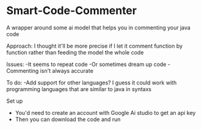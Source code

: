# Smart-Code-Commenter
A wrapper around some ai model that helps you in commenting your java code 

Approach:
I thought it'll be more precise if I let it comment function by function rather than feeding the model the whole code 

Issues:
-It seems to repeat code 
-Or sometimes dream up code 
-Commenting isn't always accurate

To do:
-Add support for other languages?
I guess it could work with programming languages that are similar to java in syntaxs

Set up
- You'd need to create an account with Google Ai studio to get an api key
- Then you can download the code and run 
